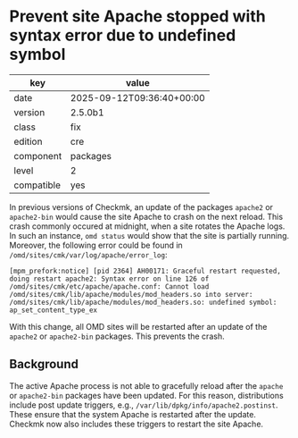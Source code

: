 [//]: # (werk v2)
# Prevent site Apache stopped with syntax error due to undefined symbol

key        | value
---------- | ---
date       | 2025-09-12T09:36:40+00:00
version    | 2.5.0b1
class      | fix
edition    | cre
component  | packages
level      | 2
compatible | yes

In previous versions of Checkmk, an update of the packages `apache2` or `apache2-bin` would cause the site Apache to crash on the next reload.
This crash commonly occured at midnight, when a site rotates the Apache logs.
In such an instance, `omd status` would show that the site is partially running.
Moreover, the following error could be found in `/omd/sites/cmk/var/log/apache/error_log`:
```
[mpm_prefork:notice] [pid 2364] AH00171: Graceful restart requested, doing restart apache2: Syntax error on line 126 of /omd/sites/cmk/etc/apache/apache.conf: Cannot load /omd/sites/cmk/lib/apache/modules/mod_headers.so into server: /omd/sites/cmk/lib/apache/modules/mod_headers.so: undefined symbol: ap_set_content_type_ex
```

With this change, all OMD sites will be restarted after an update of the `apache2` or `apache2-bin` packages.
This prevents the crash.

## Background

The active Apache process is not able to gracefully reload after the `apache` or `apache2-bin` packages have been updated.
For this reason, distributions include post update triggers, e.g., `/var/lib/dpkg/info/apache2.postinst`.
These ensure that the system Apache is restarted after the update.
Checkmk now also includes these triggers to restart the site Apache.
